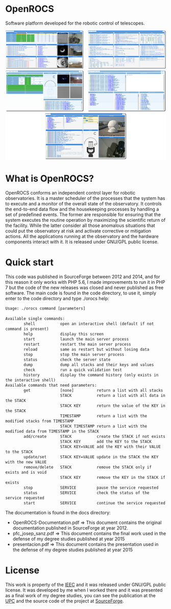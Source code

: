 # OpenROCS
Software platform developed for the robotic control of telescopes.

![](https://raw.githubusercontent.com/josepsanzcamp/josepsanz/master/pdf/images/tjo.jpg)
![](https://raw.githubusercontent.com/josepsanzcamp/josepsanz/master/pdf/images/sqt.jpg)
![](https://raw.githubusercontent.com/josepsanzcamp/josepsanz/master/pdf/images/icetel.jpg)

# What is OpenROCS?
OpenROCS conforms an independent control layer for robotic observatories. It is a master scheduler of the processes that the system has to execute and a monitor of the overall state of the observatory. It controls the end-to-end data flow and the housekeeping processes by handling a set of predefined events. The former are responsible for ensuring that the system executes the routine operation by maximizing the scientific return of the facility. While the latter consider all those anomalous situations that could put the observatory at risk and activate corrective or mitigation actions. All the applications running at the observatory and the hardware components interact with it. It is released under GNU/GPL public license.

# Quick start
This code was published in SourceForge between 2012 and 2014, and for this reason it only works with PHP 5.6, I made improvements to run it in PHP 7 but the code of the new releases was closed and never published as free software. The main code is found in the code directory, to use it, simply enter to the code directory and type ./orocs help:

```
Usage: ./orocs command [parameters]

Available single commands:
        shell           open an interactive shell (default if not command is present)
        help            display this screen
        start           launch the main server process
        restart         restart the main server process
        reload          same as restart but without losing data
        stop            stop the main server process
        status          check the server state
        dump            dump all stacks and their keys and values
        check           run a quick validation test
        history         display the command history (only exists in the interactive shell)
Available commands that need parameters:
        get             [none]          return a list with all stacks
                        STACK           return a list with all data in the STACK
                        STACK KEY       return the value of the KEY in the STACK
                        TIMESTAMP       return a list with the modified stacks from TIMESTAMP
                        STACK TIMESTAMP return a list with the modified data from TIMESTAMP in the STACK
        add/create      STACK           create the STACK if not exists
                        STACK KEY       add the KEY to the STACK
                        STACK KEY=VALUE add the KEY with their VALUE to the STACK
        update/set      STACK KEY=VALUE update in the STACK the KEY with the new VALUE
        remove/delete   STACK           remove the STACK only if exists and is void
                        STACK KEY       remove the KEY in the STACK if exists
        stop            SERVICE         pause the service requested
        status          SERVICE         check the status of the service requested
        start           SERVICE         continue the service requested
```

The documentation is found in the docs directory:
- OpenROCS-Documentation.pdf => This document contains the original documentation published in SourceForge at year 2012.
- pfc_josep_sanz.pdf => This document contains the final work used in the defense of my degree studies published at year 2015
- presentacion.pdf => This document contains the presentation used in the defense of my degree studies published at year 2015


# License
This work is property of the [IEEC](https://www.ieec.cat/) and it was released under GNU/GPL public license. It was developed by me when I worked there and it was presented as a final work of my degree studies, you can see the publication at the [UPC](https://upcommons.upc.edu/handle/2099.1/26215) and the source code of the project at [SourceForge](https://sourceforge.net/projects/openrocs/).
